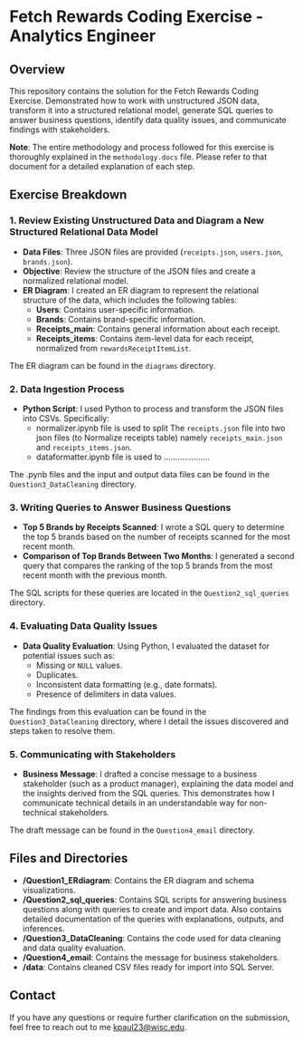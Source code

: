 # Fetch Rewards Coding Exercise - Analytics Engineer

## Overview
This repository contains the solution for the Fetch Rewards Coding Exercise. 
Demonstrated how to work with unstructured JSON data, transform it into a structured relational model, generate SQL queries to answer business questions, identify data quality issues, and communicate findings with stakeholders.

**Note**: The entire methodology and process followed for this exercise is thoroughly explained in the `methodology.docs` file. Please refer to that document for a detailed explanation of each step.

## Exercise Breakdown

### 1. Review Existing Unstructured Data and Diagram a New Structured Relational Data Model

- **Data Files**: Three JSON files are provided (`receipts.json`, `users.json`, `brands.json`).
- **Objective**: Review the structure of the JSON files and create a normalized relational model.
- **ER Diagram**: I created an ER diagram to represent the relational structure of the data, which includes the following tables:
  - **Users**: Contains user-specific information.
  - **Brands**: Contains brand-specific information.
  - **Receipts_main**: Contains general information about each receipt.
  - **Receipts_items**: Contains item-level data for each receipt, normalized from `rewardsReceiptItemList`.

The ER diagram can be found in the `diagrams` directory.

### 2. Data Ingestion Process

- **Python Script**: I used Python to process and transform the JSON files into CSVs. Specifically:
  - normalizer.ipynb file is used to split The `receipts.json` file into two json files (to Normalize receipts table) namely `receipts_main.json` and `receipts_items.json`.
  - dataformatter.ipynb file is used to ....................

The .pynb files and the input and output data files can be found in the `Question3_DataCleaning` directory.

### 3. Writing Queries to Answer Business Questions

- **Top 5 Brands by Receipts Scanned**: I wrote a SQL query to determine the top 5 brands based on the number of receipts scanned for the most recent month.
- **Comparison of Top Brands Between Two Months**: I generated a second query that compares the ranking of the top 5 brands from the most recent month with the previous month.
  
The SQL scripts for these queries are located in the `Question2_sql_queries` directory.

### 4. Evaluating Data Quality Issues

- **Data Quality Evaluation**: Using Python, I evaluated the dataset for potential issues such as:
  - Missing or `NULL` values.
  - Duplicates.
  - Inconsistent data formatting (e.g., date formats).
  - Presence of delimiters in data values.

The findings from this evaluation can be found in the `Question3_DataCleaning` directory, where I detail the issues discovered and steps taken to resolve them.

### 5. Communicating with Stakeholders

- **Business Message**: I drafted a concise message to a business stakeholder (such as a product manager), explaining the data model and the insights derived from the SQL queries. This demonstrates how I communicate technical details in an understandable way for non-technical stakeholders.

The draft message can be found in the `Question4_email` directory.

## Files and Directories

- **/Question1_ERdiagram**: Contains the ER diagram and schema visualizations.
- **/Question2_sql_queries**: Contains SQL scripts for answering business questions along with queries to create and import data. Also contains detailed documentation of the queries with explanations, outputs, and inferences.
- **/Question3_DataCleaning**: Contains the code used for data cleaning and data quality evaluation.
- **/Question4_email**: Contains the message for business stakeholders.
- **/data**: Contains cleaned CSV files ready for import into SQL Server.

## Contact

If you have any questions or require further clarification on the submission, feel free to reach out to me kpaul23@wisc.edu.

